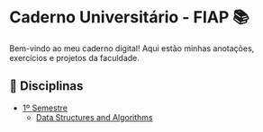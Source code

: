 # Caderno Universitário - FIAP 📚  

Bem-vindo ao meu caderno digital! Aqui estão minhas anotações, exercícios e projetos da faculdade.  

## 📖 Disciplinas  
- [1º Semestre](Semestre-1)  
  - [Data Structures and Algorithms](Semestre-1/Data-Structures-and-Algorithms) 
